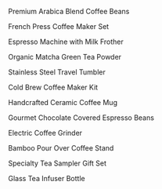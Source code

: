 Premium Arabica Blend Coffee Beans

French Press Coffee Maker Set

Espresso Machine with Milk Frother

Organic Matcha Green Tea Powder

Stainless Steel Travel Tumbler

Cold Brew Coffee Maker Kit

Handcrafted Ceramic Coffee Mug

Gourmet Chocolate Covered Espresso Beans

Electric Coffee Grinder

Bamboo Pour Over Coffee Stand

Specialty Tea Sampler Gift Set

Glass Tea Infuser Bottle
